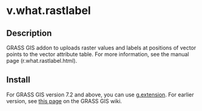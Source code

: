 # v.what.rastlabel

## Description
GRASS GIS addon to uploads raster values and labels at positions of vector points to the vector attribute table. For more information, see the manual page (r.what.rastlabel.html).

## Install
For GRASS GIS version 7.2 and above, you can use <a href="https://grass.osgeo.org/grass72/manuals/g.extension.html">g.extension</a>. For earlier version, see <a href="https://grasswiki.osgeo.org/wiki/Compile_and_Install#Scripts">this page</a> on the GRASS GIS wiki.

